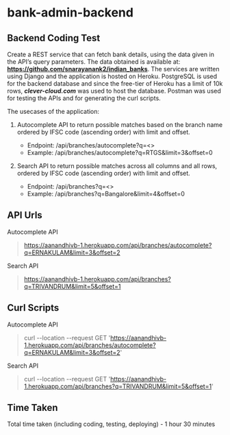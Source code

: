 # bank-admin-backend

## Backend Coding Test

Create a REST service that can fetch bank details, using the data given in the API’s query parameters. The data obtained is available at: **https://github.com/snarayanank2/indian_banks**. The services are written using Django and the application is hosted on Heroku. PostgreSQL is used for the backend database and since the free-tier of Heroku has a limit of 10k rows, **_clever-cloud.com_** was used to host the database. Postman was used for testing the APIs and for generating the curl scripts.

The usecases of the application:

1. Autocomplete API to return possible matches based on the branch name ordered by IFSC code (ascending order) with limit and offset.
    - Endpoint: /api/branches/autocomplete?q=<>
    - Example: /api/branches/autocomplete?q=RTGS&limit=3&offset=0

2. Search API to return possible matches across all columns and all rows, ordered by IFSC code (ascending order) with limit and offset.
   
    - Endpoint: /api/branches?q=<>
    - Example: /api/branches?q=Bangalore&limit=4&offset=0


## API Urls

Autocomplete API
> https://aanandhivb-1.herokuapp.com/api/branches/autocomplete?q=ERNAKULAM&limit=3&offset=2

Search API
> https://aanandhivb-1.herokuapp.com/api/branches?q=TRIVANDRUM&limit=5&offset=1


## Curl Scripts

Autocomplete API
> curl --location --request GET 'https://aanandhivb-1.herokuapp.com/api/branches/autocomplete?q=ERNAKULAM&limit=3&offset=2'

Search API
> curl --location --request GET 'https://aanandhivb-1.herokuapp.com/api/branches?q=TRIVANDRUM&limit=5&offset=1'


## Time Taken

Total time taken (including coding, testing, deploying)  - 1 hour 30 minutes
